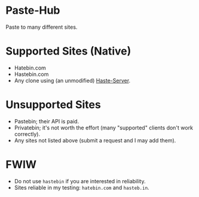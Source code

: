 # Paste-Hub
Paste to many different sites.

# Supported Sites (Native)
* Hatebin.com
* Hastebin.com
* Any clone using (an unmodified) [Haste-Server](https://github.com/seejohnrun/haste-server).

# Unsupported Sites
* Pastebin; their API is paid.
* Privatebin; it's not worth the effort (many "supported" clients don't work correctly).
* Any sites not listed above (submit a request and I may add them).

# FWIW
* Do not use ``hastebin`` if you are interested in reliability.
* Sites reliable in my testing: ``hatebin.com`` and ``hasteb.in``.
